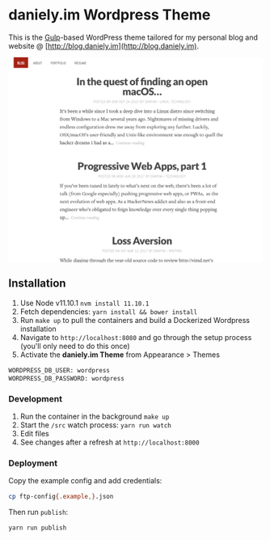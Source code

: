 # daniely.im Wordpress Theme

This is the [Gulp](https://github.com/gulpjs/gulp)-based WordPress theme tailored for my personal blog and website @ [http://blog.daniely.im](http://blog.daniely.im).

<img src="https://github.com/danyim/yimd/raw/master/screenshot.png" align="center" />

## Installation

1.  Use Node v11.10.1 `nvm install 11.10.1`
1.  Fetch dependencies: `yarn install && bower install`
1.  Run `make up` to pull the containers and build a Dockerized Wordpress installation
1.  Navigate to `http://localhost:8080` and go through the setup process (you'll only need to do this once)
1.  Activate the **daniely.im Theme** from Appearance > Themes

```
WORDPRESS_DB_USER: wordpress
WORDPRESS_DB_PASSWORD: wordpress
```

### Development

1.  Run the container in the background `make up`
1.  Start the `/src` watch process: `yarn run watch`
1.  Edit files
1.  See changes after a refresh at `http://localhost:8000`

### Deployment

Copy the example config and add credentials:

```bash
cp ftp-config{.example,}.json
```

Then run `publish`:

```bash
yarn run publish
```
